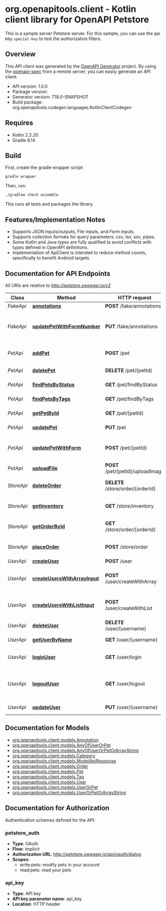 # org.openapitools.client - Kotlin client library for OpenAPI Petstore

This is a sample server Petstore server. For this sample, you can use the api key `special-key` to test the authorization filters.

## Overview
This API client was generated by the [OpenAPI Generator](https://openapi-generator.tech) project.  By using the [openapi-spec](https://github.com/OAI/OpenAPI-Specification) from a remote server, you can easily generate an API client.

- API version: 1.0.0
- Package version: 
- Generator version: 7.18.0-SNAPSHOT
- Build package: org.openapitools.codegen.languages.KotlinClientCodegen

## Requires

* Kotlin 2.2.20
* Gradle 8.14

## Build

First, create the gradle wrapper script:

```
gradle wrapper
```

Then, run:

```
./gradlew check assemble
```

This runs all tests and packages the library.

## Features/Implementation Notes

* Supports JSON inputs/outputs, File inputs, and Form inputs.
* Supports collection formats for query parameters: csv, tsv, ssv, pipes.
* Some Kotlin and Java types are fully qualified to avoid conflicts with types defined in OpenAPI definitions.
* Implementation of ApiClient is intended to reduce method counts, specifically to benefit Android targets.

<a id="documentation-for-api-endpoints"></a>
## Documentation for API Endpoints

All URIs are relative to *http://petstore.swagger.io/v2*

| Class | Method | HTTP request | Description |
| ------------ | ------------- | ------------- | ------------- |
| *FakeApi* | [**annotations**](docs/FakeApi.md#annotations) | **POST** /fake/annotations | annotate |
| *FakeApi* | [**updatePetWithFormNumber**](docs/FakeApi.md#updatepetwithformnumber) | **PUT** /fake/annotations | Updates a pet in the store with form data (number) |
| *PetApi* | [**addPet**](docs/PetApi.md#addpet) | **POST** /pet | Add a new pet to the store |
| *PetApi* | [**deletePet**](docs/PetApi.md#deletepet) | **DELETE** /pet/{petId} | Deletes a pet |
| *PetApi* | [**findPetsByStatus**](docs/PetApi.md#findpetsbystatus) | **GET** /pet/findByStatus | Finds Pets by status |
| *PetApi* | [**findPetsByTags**](docs/PetApi.md#findpetsbytags) | **GET** /pet/findByTags | Finds Pets by tags |
| *PetApi* | [**getPetById**](docs/PetApi.md#getpetbyid) | **GET** /pet/{petId} | Find pet by ID |
| *PetApi* | [**updatePet**](docs/PetApi.md#updatepet) | **PUT** /pet | Update an existing pet |
| *PetApi* | [**updatePetWithForm**](docs/PetApi.md#updatepetwithform) | **POST** /pet/{petId} | Updates a pet in the store with form data |
| *PetApi* | [**uploadFile**](docs/PetApi.md#uploadfile) | **POST** /pet/{petId}/uploadImage | uploads an image |
| *StoreApi* | [**deleteOrder**](docs/StoreApi.md#deleteorder) | **DELETE** /store/order/{orderId} | Delete purchase order by ID |
| *StoreApi* | [**getInventory**](docs/StoreApi.md#getinventory) | **GET** /store/inventory | Returns pet inventories by status |
| *StoreApi* | [**getOrderById**](docs/StoreApi.md#getorderbyid) | **GET** /store/order/{orderId} | Find purchase order by ID |
| *StoreApi* | [**placeOrder**](docs/StoreApi.md#placeorder) | **POST** /store/order | Place an order for a pet |
| *UserApi* | [**createUser**](docs/UserApi.md#createuser) | **POST** /user | Create user |
| *UserApi* | [**createUsersWithArrayInput**](docs/UserApi.md#createuserswitharrayinput) | **POST** /user/createWithArray | Creates list of users with given input array |
| *UserApi* | [**createUsersWithListInput**](docs/UserApi.md#createuserswithlistinput) | **POST** /user/createWithList | Creates list of users with given input array |
| *UserApi* | [**deleteUser**](docs/UserApi.md#deleteuser) | **DELETE** /user/{username} | Delete user |
| *UserApi* | [**getUserByName**](docs/UserApi.md#getuserbyname) | **GET** /user/{username} | Get user by user name |
| *UserApi* | [**loginUser**](docs/UserApi.md#loginuser) | **GET** /user/login | Logs user into the system |
| *UserApi* | [**logoutUser**](docs/UserApi.md#logoutuser) | **GET** /user/logout | Logs out current logged in user session |
| *UserApi* | [**updateUser**](docs/UserApi.md#updateuser) | **PUT** /user/{username} | Updated user |


<a id="documentation-for-models"></a>
## Documentation for Models

 - [org.openapitools.client.models.Annotation](docs/Annotation.md)
 - [org.openapitools.client.models.AnyOfUserOrPet](docs/AnyOfUserOrPet.md)
 - [org.openapitools.client.models.AnyOfUserOrPetOrArrayString](docs/AnyOfUserOrPetOrArrayString.md)
 - [org.openapitools.client.models.Category](docs/Category.md)
 - [org.openapitools.client.models.ModelApiResponse](docs/ModelApiResponse.md)
 - [org.openapitools.client.models.Order](docs/Order.md)
 - [org.openapitools.client.models.Pet](docs/Pet.md)
 - [org.openapitools.client.models.Tag](docs/Tag.md)
 - [org.openapitools.client.models.User](docs/User.md)
 - [org.openapitools.client.models.UserOrPet](docs/UserOrPet.md)
 - [org.openapitools.client.models.UserOrPetOrArrayString](docs/UserOrPetOrArrayString.md)


<a id="documentation-for-authorization"></a>
## Documentation for Authorization


Authentication schemes defined for the API:
<a id="petstore_auth"></a>
### petstore_auth

- **Type**: OAuth
- **Flow**: implicit
- **Authorization URL**: http://petstore.swagger.io/api/oauth/dialog
- **Scopes**: 
  - write:pets: modify pets in your account
  - read:pets: read your pets

<a id="api_key"></a>
### api_key

- **Type**: API key
- **API key parameter name**: api_key
- **Location**: HTTP header

